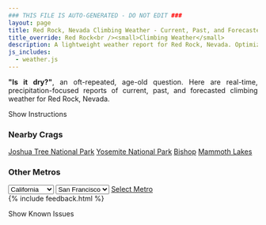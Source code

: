 ```yaml
---
### THIS FILE IS AUTO-GENERATED - DO NOT EDIT ###
layout: page
title: Red Rock, Nevada Climbing Weather - Current, Past, and Forecasted Report
title_override: Red Rock<br /><small>Climbing Weather</small>
description: A lightweight weather report for Red Rock, Nevada. Optimized for slow internet connections.
js_includes:
  - weather.js
---
```


<section class="measure center lh-copy f5-ns f6 ph2 mv4" style="text-align: justify;">
<strong>"Is it dry?"</strong>, an oft-repeated, age-old question. Here are real-time,
precipitation-focused reports of current, past, and forecasted climbing weather for Red Rock, Nevada.
</section>

<p id="settings-toggle" class="mw5 b center tc hover-light-red black-70 pointer">Show Instructions</p>
<section id="settings" class="overflow-hidden" style="display:none;">
    <div class="mv2 ph2 center">
        <div class="fn f6 tc pv2">
            <p class="measure lh-copy center"><strong>Show/hide hourly forecasts</strong> by clicking the desired day.</p>
            <hr class="mw5 p0 mv2 o-60 b0 bt b--light-red light-red bg-light-red">
            <p class="measure lh-copy center"><strong>Current and Past conditions</strong> are measured by the nearest weather station. <strong>Forecast conditions</strong> are calculated and polled separately.</p>
            <hr class="mw5 p0 mv2 o-60 b0 bt b--light-red light-red bg-light-red">
            <p class="measure lh-copy center"><strong>Having issues?</strong> Try <a id="clear-cache" class="no-underline relative fancy-link light-red hover-light-red" href="#">clearing the local cache</a>.</p>
            <hr class="mw5 p0 mv2 o-60 b0 bt b--light-red light-red bg-light-red">
            <p class="measure lh-copy center">Weather data sourced from <a class="no-underline fancy-link relative light-red" target="_blank" href="https://www.weather.gov/documentation/services-web-api">weather.gov</a>.</p>
        </div>
    </div>
</section>
<section id="weather" data-crag="red-rock-nevada" class="mv4-ns mv3 ph2 center"></section>
<section id="nearby" class="tc lh-copy">
  <h3>Nearby Crags</h3>
<a class="nowrap no-underline fancy-link relative light-red mh3" href="/crags/joshua-tree-national-park-california-weather.html">Joshua Tree National Park</a>
<a class="nowrap no-underline fancy-link relative light-red mh3" href="/crags/yosemite-national-park-california-weather.html">Yosemite National Park</a>
<a class="nowrap no-underline fancy-link relative light-red mh3" href="/crags/bishop-california-weather.html">Bishop</a>
<a class="nowrap no-underline fancy-link relative light-red mh3" href="/crags/mammoth-lakes-california-weather.html">Mammoth Lakes</a>
</section>
<section id="nearby" class="tc lh-copy">
  <h3>Other Metros</h3>
  <select class="ma1 bg-near-white pa2" id="stateSel">
    <option value="Texas">Texas</option>
    <option value="Washington">Washington</option>
    <option value="Colorado">Colorado</option>
    <option value="Tennessee">Tennessee</option>
    <option value="Utah">Utah</option>
    <option value="California" selected>California</option>
  </select>
  <select class="ma1 bg-near-white pa2" id="citySel">
    <option value="San Francisco" selected>San Francisco</option>
    <option value="Los Angeles">Los Angeles</option>
  </select>
  <a id="selectMetro" class="f6 link dim ph3 pv2 ma1 dib white bg-light-red" href="/crags/san-francisco-california-weather.html">Select Metro</a>
  <script>
    var states = [];
    states["Texas"] = "Austin"
    states["Washington"] = "Seattle"
    states["Colorado"] = "Denver"
    states["Tennessee"] = "Nashville"
    states["Utah"] = "Salt Lake City"
    states["California"] = "San Francisco|Los Angeles"
  </script>
</section>
{% include feedback.html %}
<p id="issues-toggle" class="mw5 b center tc hover-light-red black-70 pointer">Show Known Issues</p>
<section id="issues" class="overflow-hidden tc f6">
</section>

<script>
  var weekly_VEF_111_97 = {"updated":"2021-03-04T03:43:32+00:00","units":"us","forecastGenerator":"BaselineForecastGenerator","generatedAt":"2021-03-04T08:48:44+00:00","updateTime":"2021-03-04T03:43:32+00:00","validTimes":"2021-03-03T21:00:00+00:00/P8DT6H","elevation":{"value":1157.9352,"unitCode":"unit:m"},"periods":[{"number":1,"name":"Overnight","startTime":"2021-03-04T00:00:00-08:00","endTime":"2021-03-04T06:00:00-08:00","isDaytime":false,"temperature":36,"temperatureUnit":"F","temperatureTrend":"rising","windSpeed":"6 to 10 mph","windDirection":"W","icon":"https://api.weather.gov/icons/land/night/few?size=medium","shortForecast":"Mostly Clear","detailedForecast":"Mostly clear. Low around 36, with temperatures rising to around 39 overnight. West wind 6 to 10 mph."},{"number":2,"name":"Thursday","startTime":"2021-03-04T06:00:00-08:00","endTime":"2021-03-04T18:00:00-08:00","isDaytime":true,"temperature":63,"temperatureUnit":"F","temperatureTrend":"falling","windSpeed":"6 to 9 mph","windDirection":"SE","icon":"https://api.weather.gov/icons/land/day/few?size=medium","shortForecast":"Sunny","detailedForecast":"Sunny. High near 63, with temperatures falling to around 58 in the afternoon. Southeast wind 6 to 9 mph."},{"number":3,"name":"Thursday Night","startTime":"2021-03-04T18:00:00-08:00","endTime":"2021-03-05T06:00:00-08:00","isDaytime":false,"temperature":41,"temperatureUnit":"F","temperatureTrend":null,"windSpeed":"3 to 7 mph","windDirection":"WNW","icon":"https://api.weather.gov/icons/land/night/skc?size=medium","shortForecast":"Clear","detailedForecast":"Clear, with a low around 41. West northwest wind 3 to 7 mph."},{"number":4,"name":"Friday","startTime":"2021-03-05T06:00:00-08:00","endTime":"2021-03-05T18:00:00-08:00","isDaytime":true,"temperature":68,"temperatureUnit":"F","temperatureTrend":null,"windSpeed":"9 mph","windDirection":"ENE","icon":"https://api.weather.gov/icons/land/day/few?size=medium","shortForecast":"Sunny","detailedForecast":"Sunny, with a high near 68. East northeast wind around 9 mph."},{"number":5,"name":"Friday Night","startTime":"2021-03-05T18:00:00-08:00","endTime":"2021-03-06T06:00:00-08:00","isDaytime":false,"temperature":44,"temperatureUnit":"F","temperatureTrend":null,"windSpeed":"9 mph","windDirection":"S","icon":"https://api.weather.gov/icons/land/night/sct?size=medium","shortForecast":"Partly Cloudy","detailedForecast":"Partly cloudy, with a low around 44. South wind around 9 mph."},{"number":6,"name":"Saturday","startTime":"2021-03-06T06:00:00-08:00","endTime":"2021-03-06T18:00:00-08:00","isDaytime":true,"temperature":68,"temperatureUnit":"F","temperatureTrend":null,"windSpeed":"10 to 17 mph","windDirection":"SW","icon":"https://api.weather.gov/icons/land/day/few?size=medium","shortForecast":"Sunny","detailedForecast":"Sunny, with a high near 68."},{"number":7,"name":"Saturday Night","startTime":"2021-03-06T18:00:00-08:00","endTime":"2021-03-07T06:00:00-08:00","isDaytime":false,"temperature":42,"temperatureUnit":"F","temperatureTrend":null,"windSpeed":"7 to 13 mph","windDirection":"WSW","icon":"https://api.weather.gov/icons/land/night/skc?size=medium","shortForecast":"Clear","detailedForecast":"Clear, with a low around 42."},{"number":8,"name":"Sunday","startTime":"2021-03-07T06:00:00-08:00","endTime":"2021-03-07T18:00:00-08:00","isDaytime":true,"temperature":69,"temperatureUnit":"F","temperatureTrend":null,"windSpeed":"7 to 14 mph","windDirection":"S","icon":"https://api.weather.gov/icons/land/day/sct?size=medium","shortForecast":"Mostly Sunny","detailedForecast":"Mostly sunny, with a high near 69."},{"number":9,"name":"Sunday Night","startTime":"2021-03-07T18:00:00-08:00","endTime":"2021-03-08T06:00:00-08:00","isDaytime":false,"temperature":43,"temperatureUnit":"F","temperatureTrend":null,"windSpeed":"13 mph","windDirection":"SSW","icon":"https://api.weather.gov/icons/land/night/sct?size=medium","shortForecast":"Partly Cloudy","detailedForecast":"Partly cloudy, with a low around 43."},{"number":10,"name":"Monday","startTime":"2021-03-08T06:00:00-08:00","endTime":"2021-03-08T18:00:00-08:00","isDaytime":true,"temperature":63,"temperatureUnit":"F","temperatureTrend":null,"windSpeed":"13 to 21 mph","windDirection":"SW","icon":"https://api.weather.gov/icons/land/day/wind_few?size=medium","shortForecast":"Sunny","detailedForecast":"Sunny, with a high near 63."},{"number":11,"name":"Monday Night","startTime":"2021-03-08T18:00:00-08:00","endTime":"2021-03-09T06:00:00-08:00","isDaytime":false,"temperature":38,"temperatureUnit":"F","temperatureTrend":null,"windSpeed":"16 mph","windDirection":"SW","icon":"https://api.weather.gov/icons/land/night/few?size=medium","shortForecast":"Mostly Clear","detailedForecast":"Mostly clear, with a low around 38."},{"number":12,"name":"Tuesday","startTime":"2021-03-09T06:00:00-08:00","endTime":"2021-03-09T18:00:00-08:00","isDaytime":true,"temperature":57,"temperatureUnit":"F","temperatureTrend":null,"windSpeed":"15 to 21 mph","windDirection":"SW","icon":"https://api.weather.gov/icons/land/day/wind_sct?size=medium","shortForecast":"Mostly Sunny","detailedForecast":"Mostly sunny, with a high near 57."},{"number":13,"name":"Tuesday Night","startTime":"2021-03-09T18:00:00-08:00","endTime":"2021-03-10T06:00:00-08:00","isDaytime":false,"temperature":35,"temperatureUnit":"F","temperatureTrend":null,"windSpeed":"14 to 18 mph","windDirection":"WSW","icon":"https://api.weather.gov/icons/land/night/few?size=medium","shortForecast":"Mostly Clear","detailedForecast":"Mostly clear, with a low around 35."},{"number":14,"name":"Wednesday","startTime":"2021-03-10T06:00:00-08:00","endTime":"2021-03-10T18:00:00-08:00","isDaytime":true,"temperature":56,"temperatureUnit":"F","temperatureTrend":null,"windSpeed":"13 to 16 mph","windDirection":"SW","icon":"https://api.weather.gov/icons/land/day/sct?size=medium","shortForecast":"Mostly Sunny","detailedForecast":"Mostly sunny, with a high near 56."}]}
  var hourly_VEF_111_97 = {"@context":["https://geojson.org/geojson-ld/geojson-context.jsonld",{"@version":"1.1","wx":"https://api.weather.gov/ontology#","geo":"http://www.opengis.net/ont/geosparql#","unit":"http://codes.wmo.int/common/unit/","@vocab":"https://api.weather.gov/ontology#"}],"type":"Feature","geometry":{"type":"Polygon","coordinates":[[[-115.4470583,36.1448651],[-115.4428925,36.1227241],[-115.4154787,36.1260863],[-115.4196391,36.1482276],[-115.4470583,36.1448651]]]},"properties":{"updated":"2021-03-04T03:43:32+00:00","units":"us","forecastGenerator":"HourlyForecastGenerator","generatedAt":"2021-03-04T08:48:31+00:00","updateTime":"2021-03-04T03:43:32+00:00","validTimes":"2021-03-03T21:00:00+00:00/P8DT6H","elevation":{"value":1157.9352,"unitCode":"unit:m"},"periods":[{"number":1,"name":"","startTime":"2021-03-04T00:00:00-08:00","endTime":"2021-03-04T01:00:00-08:00","isDaytime":false,"temperature":41,"temperatureUnit":"F","temperatureTrend":null,"windSpeed":"10 mph","windDirection":"W","icon":"https://api.weather.gov/icons/land/night/sct?size=small","shortForecast":"Partly Cloudy","detailedForecast":""},{"number":2,"name":"","startTime":"2021-03-04T01:00:00-08:00","endTime":"2021-03-04T02:00:00-08:00","isDaytime":false,"temperature":40,"temperatureUnit":"F","temperatureTrend":null,"windSpeed":"8 mph","windDirection":"W","icon":"https://api.weather.gov/icons/land/night/few?size=small","shortForecast":"Mostly Clear","detailedForecast":""},{"number":3,"name":"","startTime":"2021-03-04T02:00:00-08:00","endTime":"2021-03-04T03:00:00-08:00","isDaytime":false,"temperature":39,"temperatureUnit":"F","temperatureTrend":null,"windSpeed":"7 mph","windDirection":"W","icon":"https://api.weather.gov/icons/land/night/few?size=small","shortForecast":"Mostly Clear","detailedForecast":""},{"number":4,"name":"","startTime":"2021-03-04T03:00:00-08:00","endTime":"2021-03-04T04:00:00-08:00","isDaytime":false,"temperature":36,"temperatureUnit":"F","temperatureTrend":null,"windSpeed":"6 mph","windDirection":"W","icon":"https://api.weather.gov/icons/land/night/few?size=small","shortForecast":"Mostly Clear","detailedForecast":""},{"number":5,"name":"","startTime":"2021-03-04T04:00:00-08:00","endTime":"2021-03-04T05:00:00-08:00","isDaytime":false,"temperature":36,"temperatureUnit":"F","temperatureTrend":null,"windSpeed":"6 mph","windDirection":"WSW","icon":"https://api.weather.gov/icons/land/night/skc?size=small","shortForecast":"Clear","detailedForecast":""},{"number":6,"name":"","startTime":"2021-03-04T05:00:00-08:00","endTime":"2021-03-04T06:00:00-08:00","isDaytime":false,"temperature":39,"temperatureUnit":"F","temperatureTrend":null,"windSpeed":"9 mph","windDirection":"W","icon":"https://api.weather.gov/icons/land/night/few?size=small","shortForecast":"Mostly Clear","detailedForecast":""},{"number":7,"name":"","startTime":"2021-03-04T06:00:00-08:00","endTime":"2021-03-04T07:00:00-08:00","isDaytime":true,"temperature":39,"temperatureUnit":"F","temperatureTrend":null,"windSpeed":"8 mph","windDirection":"WNW","icon":"https://api.weather.gov/icons/land/day/few?size=small","shortForecast":"Sunny","detailedForecast":""},{"number":8,"name":"","startTime":"2021-03-04T07:00:00-08:00","endTime":"2021-03-04T08:00:00-08:00","isDaytime":true,"temperature":40,"temperatureUnit":"F","temperatureTrend":null,"windSpeed":"7 mph","windDirection":"W","icon":"https://api.weather.gov/icons/land/day/few?size=small","shortForecast":"Sunny","detailedForecast":""},{"number":9,"name":"","startTime":"2021-03-04T08:00:00-08:00","endTime":"2021-03-04T09:00:00-08:00","isDaytime":true,"temperature":48,"temperatureUnit":"F","temperatureTrend":null,"windSpeed":"6 mph","windDirection":"ESE","icon":"https://api.weather.gov/icons/land/day/skc?size=small","shortForecast":"Sunny","detailedForecast":""},{"number":10,"name":"","startTime":"2021-03-04T09:00:00-08:00","endTime":"2021-03-04T10:00:00-08:00","isDaytime":true,"temperature":53,"temperatureUnit":"F","temperatureTrend":null,"windSpeed":"6 mph","windDirection":"ESE","icon":"https://api.weather.gov/icons/land/day/skc?size=small","shortForecast":"Sunny","detailedForecast":""},{"number":11,"name":"","startTime":"2021-03-04T10:00:00-08:00","endTime":"2021-03-04T11:00:00-08:00","isDaytime":true,"temperature":55,"temperatureUnit":"F","temperatureTrend":null,"windSpeed":"7 mph","windDirection":"ESE","icon":"https://api.weather.gov/icons/land/day/few?size=small","shortForecast":"Sunny","detailedForecast":""},{"number":12,"name":"","startTime":"2021-03-04T11:00:00-08:00","endTime":"2021-03-04T12:00:00-08:00","isDaytime":true,"temperature":57,"temperatureUnit":"F","temperatureTrend":null,"windSpeed":"7 mph","windDirection":"ESE","icon":"https://api.weather.gov/icons/land/day/skc?size=small","shortForecast":"Sunny","detailedForecast":""},{"number":13,"name":"","startTime":"2021-03-04T12:00:00-08:00","endTime":"2021-03-04T13:00:00-08:00","isDaytime":true,"temperature":59,"temperatureUnit":"F","temperatureTrend":null,"windSpeed":"7 mph","windDirection":"ESE","icon":"https://api.weather.gov/icons/land/day/few?size=small","shortForecast":"Sunny","detailedForecast":""},{"number":14,"name":"","startTime":"2021-03-04T13:00:00-08:00","endTime":"2021-03-04T14:00:00-08:00","isDaytime":true,"temperature":61,"temperatureUnit":"F","temperatureTrend":null,"windSpeed":"8 mph","windDirection":"ESE","icon":"https://api.weather.gov/icons/land/day/few?size=small","shortForecast":"Sunny","detailedForecast":""},{"number":15,"name":"","startTime":"2021-03-04T14:00:00-08:00","endTime":"2021-03-04T15:00:00-08:00","isDaytime":true,"temperature":62,"temperatureUnit":"F","temperatureTrend":null,"windSpeed":"8 mph","windDirection":"SE","icon":"https://api.weather.gov/icons/land/day/few?size=small","shortForecast":"Sunny","detailedForecast":""},{"number":16,"name":"","startTime":"2021-03-04T15:00:00-08:00","endTime":"2021-03-04T16:00:00-08:00","isDaytime":true,"temperature":62,"temperatureUnit":"F","temperatureTrend":null,"windSpeed":"9 mph","windDirection":"SE","icon":"https://api.weather.gov/icons/land/day/few?size=small","shortForecast":"Sunny","detailedForecast":""},{"number":17,"name":"","startTime":"2021-03-04T16:00:00-08:00","endTime":"2021-03-04T17:00:00-08:00","isDaytime":true,"temperature":62,"temperatureUnit":"F","temperatureTrend":null,"windSpeed":"8 mph","windDirection":"SE","icon":"https://api.weather.gov/icons/land/day/few?size=small","shortForecast":"Sunny","detailedForecast":""},{"number":18,"name":"","startTime":"2021-03-04T17:00:00-08:00","endTime":"2021-03-04T18:00:00-08:00","isDaytime":true,"temperature":58,"temperatureUnit":"F","temperatureTrend":null,"windSpeed":"7 mph","windDirection":"ESE","icon":"https://api.weather.gov/icons/land/day/few?size=small","shortForecast":"Sunny","detailedForecast":""},{"number":19,"name":"","startTime":"2021-03-04T18:00:00-08:00","endTime":"2021-03-04T19:00:00-08:00","isDaytime":false,"temperature":53,"temperatureUnit":"F","temperatureTrend":null,"windSpeed":"3 mph","windDirection":"SSE","icon":"https://api.weather.gov/icons/land/night/few?size=small","shortForecast":"Mostly Clear","detailedForecast":""},{"number":20,"name":"","startTime":"2021-03-04T19:00:00-08:00","endTime":"2021-03-04T20:00:00-08:00","isDaytime":false,"temperature":50,"temperatureUnit":"F","temperatureTrend":null,"windSpeed":"6 mph","windDirection":"W","icon":"https://api.weather.gov/icons/land/night/few?size=small","shortForecast":"Mostly Clear","detailedForecast":""},{"number":21,"name":"","startTime":"2021-03-04T20:00:00-08:00","endTime":"2021-03-04T21:00:00-08:00","isDaytime":false,"temperature":48,"temperatureUnit":"F","temperatureTrend":null,"windSpeed":"7 mph","windDirection":"W","icon":"https://api.weather.gov/icons/land/night/skc?size=small","shortForecast":"Clear","detailedForecast":""},{"number":22,"name":"","startTime":"2021-03-04T21:00:00-08:00","endTime":"2021-03-04T22:00:00-08:00","isDaytime":false,"temperature":47,"temperatureUnit":"F","temperatureTrend":null,"windSpeed":"7 mph","windDirection":"WNW","icon":"https://api.weather.gov/icons/land/night/skc?size=small","shortForecast":"Clear","detailedForecast":""},{"number":23,"name":"","startTime":"2021-03-04T22:00:00-08:00","endTime":"2021-03-04T23:00:00-08:00","isDaytime":false,"temperature":47,"temperatureUnit":"F","temperatureTrend":null,"windSpeed":"7 mph","windDirection":"WNW","icon":"https://api.weather.gov/icons/land/night/skc?size=small","shortForecast":"Clear","detailedForecast":""},{"number":24,"name":"","startTime":"2021-03-04T23:00:00-08:00","endTime":"2021-03-05T00:00:00-08:00","isDaytime":false,"temperature":46,"temperatureUnit":"F","temperatureTrend":null,"windSpeed":"6 mph","windDirection":"NW","icon":"https://api.weather.gov/icons/land/night/skc?size=small","shortForecast":"Clear","detailedForecast":""},{"number":25,"name":"","startTime":"2021-03-05T00:00:00-08:00","endTime":"2021-03-05T01:00:00-08:00","isDaytime":false,"temperature":46,"temperatureUnit":"F","temperatureTrend":null,"windSpeed":"6 mph","windDirection":"NW","icon":"https://api.weather.gov/icons/land/night/skc?size=small","shortForecast":"Clear","detailedForecast":""},{"number":26,"name":"","startTime":"2021-03-05T01:00:00-08:00","endTime":"2021-03-05T02:00:00-08:00","isDaytime":false,"temperature":45,"temperatureUnit":"F","temperatureTrend":null,"windSpeed":"5 mph","windDirection":"NW","icon":"https://api.weather.gov/icons/land/night/skc?size=small","shortForecast":"Clear","detailedForecast":""},{"number":27,"name":"","startTime":"2021-03-05T02:00:00-08:00","endTime":"2021-03-05T03:00:00-08:00","isDaytime":false,"temperature":44,"temperatureUnit":"F","temperatureTrend":null,"windSpeed":"6 mph","windDirection":"NW","icon":"https://api.weather.gov/icons/land/night/skc?size=small","shortForecast":"Clear","detailedForecast":""},{"number":28,"name":"","startTime":"2021-03-05T03:00:00-08:00","endTime":"2021-03-05T04:00:00-08:00","isDaytime":false,"temperature":43,"temperatureUnit":"F","temperatureTrend":null,"windSpeed":"6 mph","windDirection":"NNW","icon":"https://api.weather.gov/icons/land/night/skc?size=small","shortForecast":"Clear","detailedForecast":""},{"number":29,"name":"","startTime":"2021-03-05T04:00:00-08:00","endTime":"2021-03-05T05:00:00-08:00","isDaytime":false,"temperature":42,"temperatureUnit":"F","temperatureTrend":null,"windSpeed":"7 mph","windDirection":"NNW","icon":"https://api.weather.gov/icons/land/night/skc?size=small","shortForecast":"Clear","detailedForecast":""},{"number":30,"name":"","startTime":"2021-03-05T05:00:00-08:00","endTime":"2021-03-05T06:00:00-08:00","isDaytime":false,"temperature":41,"temperatureUnit":"F","temperatureTrend":null,"windSpeed":"7 mph","windDirection":"NNW","icon":"https://api.weather.gov/icons/land/night/few?size=small","shortForecast":"Mostly Clear","detailedForecast":""},{"number":31,"name":"","startTime":"2021-03-05T06:00:00-08:00","endTime":"2021-03-05T07:00:00-08:00","isDaytime":true,"temperature":42,"temperatureUnit":"F","temperatureTrend":null,"windSpeed":"7 mph","windDirection":"N","icon":"https://api.weather.gov/icons/land/day/few?size=small","shortForecast":"Sunny","detailedForecast":""},{"number":32,"name":"","startTime":"2021-03-05T07:00:00-08:00","endTime":"2021-03-05T08:00:00-08:00","isDaytime":true,"temperature":44,"temperatureUnit":"F","temperatureTrend":null,"windSpeed":"7 mph","windDirection":"N","icon":"https://api.weather.gov/icons/land/day/few?size=small","shortForecast":"Sunny","detailedForecast":""},{"number":33,"name":"","startTime":"2021-03-05T08:00:00-08:00","endTime":"2021-03-05T09:00:00-08:00","isDaytime":true,"temperature":49,"temperatureUnit":"F","temperatureTrend":null,"windSpeed":"7 mph","windDirection":"NNE","icon":"https://api.weather.gov/icons/land/day/few?size=small","shortForecast":"Sunny","detailedForecast":""},{"number":34,"name":"","startTime":"2021-03-05T09:00:00-08:00","endTime":"2021-03-05T10:00:00-08:00","isDaytime":true,"temperature":55,"temperatureUnit":"F","temperatureTrend":null,"windSpeed":"7 mph","windDirection":"ENE","icon":"https://api.weather.gov/icons/land/day/few?size=small","shortForecast":"Sunny","detailedForecast":""},{"number":35,"name":"","startTime":"2021-03-05T10:00:00-08:00","endTime":"2021-03-05T11:00:00-08:00","isDaytime":true,"temperature":61,"temperatureUnit":"F","temperatureTrend":null,"windSpeed":"9 mph","windDirection":"E","icon":"https://api.weather.gov/icons/land/day/skc?size=small","shortForecast":"Sunny","detailedForecast":""},{"number":36,"name":"","startTime":"2021-03-05T11:00:00-08:00","endTime":"2021-03-05T12:00:00-08:00","isDaytime":true,"temperature":64,"temperatureUnit":"F","temperatureTrend":null,"windSpeed":"9 mph","windDirection":"E","icon":"https://api.weather.gov/icons/land/day/few?size=small","shortForecast":"Sunny","detailedForecast":""},{"number":37,"name":"","startTime":"2021-03-05T12:00:00-08:00","endTime":"2021-03-05T13:00:00-08:00","isDaytime":true,"temperature":65,"temperatureUnit":"F","temperatureTrend":null,"windSpeed":"9 mph","windDirection":"E","icon":"https://api.weather.gov/icons/land/day/few?size=small","shortForecast":"Sunny","detailedForecast":""},{"number":38,"name":"","startTime":"2021-03-05T13:00:00-08:00","endTime":"2021-03-05T14:00:00-08:00","isDaytime":true,"temperature":66,"temperatureUnit":"F","temperatureTrend":null,"windSpeed":"9 mph","windDirection":"E","icon":"https://api.weather.gov/icons/land/day/few?size=small","shortForecast":"Sunny","detailedForecast":""},{"number":39,"name":"","startTime":"2021-03-05T14:00:00-08:00","endTime":"2021-03-05T15:00:00-08:00","isDaytime":true,"temperature":67,"temperatureUnit":"F","temperatureTrend":null,"windSpeed":"9 mph","windDirection":"ESE","icon":"https://api.weather.gov/icons/land/day/few?size=small","shortForecast":"Sunny","detailedForecast":""},{"number":40,"name":"","startTime":"2021-03-05T15:00:00-08:00","endTime":"2021-03-05T16:00:00-08:00","isDaytime":true,"temperature":67,"temperatureUnit":"F","temperatureTrend":null,"windSpeed":"9 mph","windDirection":"ESE","icon":"https://api.weather.gov/icons/land/day/few?size=small","shortForecast":"Sunny","detailedForecast":""},{"number":41,"name":"","startTime":"2021-03-05T16:00:00-08:00","endTime":"2021-03-05T17:00:00-08:00","isDaytime":true,"temperature":66,"temperatureUnit":"F","temperatureTrend":null,"windSpeed":"9 mph","windDirection":"ESE","icon":"https://api.weather.gov/icons/land/day/few?size=small","shortForecast":"Sunny","detailedForecast":""},{"number":42,"name":"","startTime":"2021-03-05T17:00:00-08:00","endTime":"2021-03-05T18:00:00-08:00","isDaytime":true,"temperature":63,"temperatureUnit":"F","temperatureTrend":null,"windSpeed":"8 mph","windDirection":"SE","icon":"https://api.weather.gov/icons/land/day/sct?size=small","shortForecast":"Mostly Sunny","detailedForecast":""},{"number":43,"name":"","startTime":"2021-03-05T18:00:00-08:00","endTime":"2021-03-05T19:00:00-08:00","isDaytime":false,"temperature":59,"temperatureUnit":"F","temperatureTrend":null,"windSpeed":"7 mph","windDirection":"SSE","icon":"https://api.weather.gov/icons/land/night/sct?size=small","shortForecast":"Partly Cloudy","detailedForecast":""},{"number":44,"name":"","startTime":"2021-03-05T19:00:00-08:00","endTime":"2021-03-05T20:00:00-08:00","isDaytime":false,"temperature":55,"temperatureUnit":"F","temperatureTrend":null,"windSpeed":"7 mph","windDirection":"S","icon":"https://api.weather.gov/icons/land/night/sct?size=small","shortForecast":"Partly Cloudy","detailedForecast":""},{"number":45,"name":"","startTime":"2021-03-05T20:00:00-08:00","endTime":"2021-03-05T21:00:00-08:00","isDaytime":false,"temperature":53,"temperatureUnit":"F","temperatureTrend":null,"windSpeed":"7 mph","windDirection":"S","icon":"https://api.weather.gov/icons/land/night/sct?size=small","shortForecast":"Partly Cloudy","detailedForecast":""},{"number":46,"name":"","startTime":"2021-03-05T21:00:00-08:00","endTime":"2021-03-05T22:00:00-08:00","isDaytime":false,"temperature":53,"temperatureUnit":"F","temperatureTrend":null,"windSpeed":"7 mph","windDirection":"SSW","icon":"https://api.weather.gov/icons/land/night/sct?size=small","shortForecast":"Partly Cloudy","detailedForecast":""},{"number":47,"name":"","startTime":"2021-03-05T22:00:00-08:00","endTime":"2021-03-05T23:00:00-08:00","isDaytime":false,"temperature":52,"temperatureUnit":"F","temperatureTrend":null,"windSpeed":"7 mph","windDirection":"SSW","icon":"https://api.weather.gov/icons/land/night/bkn?size=small","shortForecast":"Mostly Cloudy","detailedForecast":""},{"number":48,"name":"","startTime":"2021-03-05T23:00:00-08:00","endTime":"2021-03-06T00:00:00-08:00","isDaytime":false,"temperature":51,"temperatureUnit":"F","temperatureTrend":null,"windSpeed":"7 mph","windDirection":"SSW","icon":"https://api.weather.gov/icons/land/night/sct?size=small","shortForecast":"Partly Cloudy","detailedForecast":""},{"number":49,"name":"","startTime":"2021-03-06T00:00:00-08:00","endTime":"2021-03-06T01:00:00-08:00","isDaytime":false,"temperature":50,"temperatureUnit":"F","temperatureTrend":null,"windSpeed":"7 mph","windDirection":"SSW","icon":"https://api.weather.gov/icons/land/night/sct?size=small","shortForecast":"Partly Cloudy","detailedForecast":""},{"number":50,"name":"","startTime":"2021-03-06T01:00:00-08:00","endTime":"2021-03-06T02:00:00-08:00","isDaytime":false,"temperature":49,"temperatureUnit":"F","temperatureTrend":null,"windSpeed":"8 mph","windDirection":"SSW","icon":"https://api.weather.gov/icons/land/night/sct?size=small","shortForecast":"Partly Cloudy","detailedForecast":""},{"number":51,"name":"","startTime":"2021-03-06T02:00:00-08:00","endTime":"2021-03-06T03:00:00-08:00","isDaytime":false,"temperature":48,"temperatureUnit":"F","temperatureTrend":null,"windSpeed":"8 mph","windDirection":"SSW","icon":"https://api.weather.gov/icons/land/night/sct?size=small","shortForecast":"Partly Cloudy","detailedForecast":""},{"number":52,"name":"","startTime":"2021-03-06T03:00:00-08:00","endTime":"2021-03-06T04:00:00-08:00","isDaytime":false,"temperature":48,"temperatureUnit":"F","temperatureTrend":null,"windSpeed":"8 mph","windDirection":"SSW","icon":"https://api.weather.gov/icons/land/night/few?size=small","shortForecast":"Mostly Clear","detailedForecast":""},{"number":53,"name":"","startTime":"2021-03-06T04:00:00-08:00","endTime":"2021-03-06T05:00:00-08:00","isDaytime":false,"temperature":48,"temperatureUnit":"F","temperatureTrend":null,"windSpeed":"9 mph","windDirection":"SSW","icon":"https://api.weather.gov/icons/land/night/few?size=small","shortForecast":"Mostly Clear","detailedForecast":""},{"number":54,"name":"","startTime":"2021-03-06T05:00:00-08:00","endTime":"2021-03-06T06:00:00-08:00","isDaytime":false,"temperature":47,"temperatureUnit":"F","temperatureTrend":null,"windSpeed":"9 mph","windDirection":"SSW","icon":"https://api.weather.gov/icons/land/night/few?size=small","shortForecast":"Mostly Clear","detailedForecast":""},{"number":55,"name":"","startTime":"2021-03-06T06:00:00-08:00","endTime":"2021-03-06T07:00:00-08:00","isDaytime":true,"temperature":47,"temperatureUnit":"F","temperatureTrend":null,"windSpeed":"10 mph","windDirection":"SSW","icon":"https://api.weather.gov/icons/land/day/few?size=small","shortForecast":"Sunny","detailedForecast":""},{"number":56,"name":"","startTime":"2021-03-06T07:00:00-08:00","endTime":"2021-03-06T08:00:00-08:00","isDaytime":true,"temperature":48,"temperatureUnit":"F","temperatureTrend":null,"windSpeed":"12 mph","windDirection":"SSW","icon":"https://api.weather.gov/icons/land/day/few?size=small","shortForecast":"Sunny","detailedForecast":""},{"number":57,"name":"","startTime":"2021-03-06T08:00:00-08:00","endTime":"2021-03-06T09:00:00-08:00","isDaytime":true,"temperature":52,"temperatureUnit":"F","temperatureTrend":null,"windSpeed":"13 mph","windDirection":"SSW","icon":"https://api.weather.gov/icons/land/day/few?size=small","shortForecast":"Sunny","detailedForecast":""},{"number":58,"name":"","startTime":"2021-03-06T09:00:00-08:00","endTime":"2021-03-06T10:00:00-08:00","isDaytime":true,"temperature":58,"temperatureUnit":"F","temperatureTrend":null,"windSpeed":"15 mph","windDirection":"SSW","icon":"https://api.weather.gov/icons/land/day/few?size=small","shortForecast":"Sunny","detailedForecast":""},{"number":59,"name":"","startTime":"2021-03-06T10:00:00-08:00","endTime":"2021-03-06T11:00:00-08:00","isDaytime":true,"temperature":63,"temperatureUnit":"F","temperatureTrend":null,"windSpeed":"16 mph","windDirection":"SSW","icon":"https://api.weather.gov/icons/land/day/skc?size=small","shortForecast":"Sunny","detailedForecast":""},{"number":60,"name":"","startTime":"2021-03-06T11:00:00-08:00","endTime":"2021-03-06T12:00:00-08:00","isDaytime":true,"temperature":65,"temperatureUnit":"F","temperatureTrend":null,"windSpeed":"17 mph","windDirection":"SSW","icon":"https://api.weather.gov/icons/land/day/skc?size=small","shortForecast":"Sunny","detailedForecast":""},{"number":61,"name":"","startTime":"2021-03-06T12:00:00-08:00","endTime":"2021-03-06T13:00:00-08:00","isDaytime":true,"temperature":67,"temperatureUnit":"F","temperatureTrend":null,"windSpeed":"17 mph","windDirection":"SW","icon":"https://api.weather.gov/icons/land/day/skc?size=small","shortForecast":"Sunny","detailedForecast":""},{"number":62,"name":"","startTime":"2021-03-06T13:00:00-08:00","endTime":"2021-03-06T14:00:00-08:00","isDaytime":true,"temperature":67,"temperatureUnit":"F","temperatureTrend":null,"windSpeed":"17 mph","windDirection":"SW","icon":"https://api.weather.gov/icons/land/day/skc?size=small","shortForecast":"Sunny","detailedForecast":""},{"number":63,"name":"","startTime":"2021-03-06T14:00:00-08:00","endTime":"2021-03-06T15:00:00-08:00","isDaytime":true,"temperature":68,"temperatureUnit":"F","temperatureTrend":null,"windSpeed":"17 mph","windDirection":"SW","icon":"https://api.weather.gov/icons/land/day/skc?size=small","shortForecast":"Sunny","detailedForecast":""},{"number":64,"name":"","startTime":"2021-03-06T15:00:00-08:00","endTime":"2021-03-06T16:00:00-08:00","isDaytime":true,"temperature":67,"temperatureUnit":"F","temperatureTrend":null,"windSpeed":"17 mph","windDirection":"SW","icon":"https://api.weather.gov/icons/land/day/few?size=small","shortForecast":"Sunny","detailedForecast":""},{"number":65,"name":"","startTime":"2021-03-06T16:00:00-08:00","endTime":"2021-03-06T17:00:00-08:00","isDaytime":true,"temperature":66,"temperatureUnit":"F","temperatureTrend":null,"windSpeed":"16 mph","windDirection":"SW","icon":"https://api.weather.gov/icons/land/day/few?size=small","shortForecast":"Sunny","detailedForecast":""},{"number":66,"name":"","startTime":"2021-03-06T17:00:00-08:00","endTime":"2021-03-06T18:00:00-08:00","isDaytime":true,"temperature":62,"temperatureUnit":"F","temperatureTrend":null,"windSpeed":"15 mph","windDirection":"WSW","icon":"https://api.weather.gov/icons/land/day/skc?size=small","shortForecast":"Sunny","detailedForecast":""},{"number":67,"name":"","startTime":"2021-03-06T18:00:00-08:00","endTime":"2021-03-06T19:00:00-08:00","isDaytime":false,"temperature":58,"temperatureUnit":"F","temperatureTrend":null,"windSpeed":"13 mph","windDirection":"WSW","icon":"https://api.weather.gov/icons/land/night/skc?size=small","shortForecast":"Clear","detailedForecast":""},{"number":68,"name":"","startTime":"2021-03-06T19:00:00-08:00","endTime":"2021-03-06T20:00:00-08:00","isDaytime":false,"temperature":54,"temperatureUnit":"F","temperatureTrend":null,"windSpeed":"12 mph","windDirection":"WSW","icon":"https://api.weather.gov/icons/land/night/skc?size=small","shortForecast":"Clear","detailedForecast":""},{"number":69,"name":"","startTime":"2021-03-06T20:00:00-08:00","endTime":"2021-03-06T21:00:00-08:00","isDaytime":false,"temperature":52,"temperatureUnit":"F","temperatureTrend":null,"windSpeed":"10 mph","windDirection":"WSW","icon":"https://api.weather.gov/icons/land/night/skc?size=small","shortForecast":"Clear","detailedForecast":""},{"number":70,"name":"","startTime":"2021-03-06T21:00:00-08:00","endTime":"2021-03-06T22:00:00-08:00","isDaytime":false,"temperature":51,"temperatureUnit":"F","temperatureTrend":null,"windSpeed":"9 mph","windDirection":"WSW","icon":"https://api.weather.gov/icons/land/night/skc?size=small","shortForecast":"Clear","detailedForecast":""},{"number":71,"name":"","startTime":"2021-03-06T22:00:00-08:00","endTime":"2021-03-06T23:00:00-08:00","isDaytime":false,"temperature":50,"temperatureUnit":"F","temperatureTrend":null,"windSpeed":"9 mph","windDirection":"WSW","icon":"https://api.weather.gov/icons/land/night/skc?size=small","shortForecast":"Clear","detailedForecast":""},{"number":72,"name":"","startTime":"2021-03-06T23:00:00-08:00","endTime":"2021-03-07T00:00:00-08:00","isDaytime":false,"temperature":49,"temperatureUnit":"F","temperatureTrend":null,"windSpeed":"9 mph","windDirection":"WSW","icon":"https://api.weather.gov/icons/land/night/skc?size=small","shortForecast":"Clear","detailedForecast":""},{"number":73,"name":"","startTime":"2021-03-07T00:00:00-08:00","endTime":"2021-03-07T01:00:00-08:00","isDaytime":false,"temperature":49,"temperatureUnit":"F","temperatureTrend":null,"windSpeed":"9 mph","windDirection":"W","icon":"https://api.weather.gov/icons/land/night/skc?size=small","shortForecast":"Clear","detailedForecast":""},{"number":74,"name":"","startTime":"2021-03-07T01:00:00-08:00","endTime":"2021-03-07T02:00:00-08:00","isDaytime":false,"temperature":48,"temperatureUnit":"F","temperatureTrend":null,"windSpeed":"9 mph","windDirection":"W","icon":"https://api.weather.gov/icons/land/night/skc?size=small","shortForecast":"Clear","detailedForecast":""},{"number":75,"name":"","startTime":"2021-03-07T02:00:00-08:00","endTime":"2021-03-07T03:00:00-08:00","isDaytime":false,"temperature":47,"temperatureUnit":"F","temperatureTrend":null,"windSpeed":"9 mph","windDirection":"W","icon":"https://api.weather.gov/icons/land/night/skc?size=small","shortForecast":"Clear","detailedForecast":""},{"number":76,"name":"","startTime":"2021-03-07T03:00:00-08:00","endTime":"2021-03-07T04:00:00-08:00","isDaytime":false,"temperature":46,"temperatureUnit":"F","temperatureTrend":null,"windSpeed":"9 mph","windDirection":"W","icon":"https://api.weather.gov/icons/land/night/skc?size=small","shortForecast":"Clear","detailedForecast":""},{"number":77,"name":"","startTime":"2021-03-07T04:00:00-08:00","endTime":"2021-03-07T05:00:00-08:00","isDaytime":false,"temperature":45,"temperatureUnit":"F","temperatureTrend":null,"windSpeed":"9 mph","windDirection":"W","icon":"https://api.weather.gov/icons/land/night/skc?size=small","shortForecast":"Clear","detailedForecast":""},{"number":78,"name":"","startTime":"2021-03-07T05:00:00-08:00","endTime":"2021-03-07T06:00:00-08:00","isDaytime":false,"temperature":44,"temperatureUnit":"F","temperatureTrend":null,"windSpeed":"7 mph","windDirection":"WSW","icon":"https://api.weather.gov/icons/land/night/few?size=small","shortForecast":"Mostly Clear","detailedForecast":""},{"number":79,"name":"","startTime":"2021-03-07T06:00:00-08:00","endTime":"2021-03-07T07:00:00-08:00","isDaytime":true,"temperature":44,"temperatureUnit":"F","temperatureTrend":null,"windSpeed":"7 mph","windDirection":"SSW","icon":"https://api.weather.gov/icons/land/day/few?size=small","shortForecast":"Sunny","detailedForecast":""},{"number":80,"name":"","startTime":"2021-03-07T07:00:00-08:00","endTime":"2021-03-07T08:00:00-08:00","isDaytime":true,"temperature":46,"temperatureUnit":"F","temperatureTrend":null,"windSpeed":"8 mph","windDirection":"S","icon":"https://api.weather.gov/icons/land/day/sct?size=small","shortForecast":"Mostly Sunny","detailedForecast":""},{"number":81,"name":"","startTime":"2021-03-07T08:00:00-08:00","endTime":"2021-03-07T09:00:00-08:00","isDaytime":true,"temperature":51,"temperatureUnit":"F","temperatureTrend":null,"windSpeed":"8 mph","windDirection":"S","icon":"https://api.weather.gov/icons/land/day/sct?size=small","shortForecast":"Mostly Sunny","detailedForecast":""},{"number":82,"name":"","startTime":"2021-03-07T09:00:00-08:00","endTime":"2021-03-07T10:00:00-08:00","isDaytime":true,"temperature":57,"temperatureUnit":"F","temperatureTrend":null,"windSpeed":"9 mph","windDirection":"SSE","icon":"https://api.weather.gov/icons/land/day/sct?size=small","shortForecast":"Mostly Sunny","detailedForecast":""},{"number":83,"name":"","startTime":"2021-03-07T10:00:00-08:00","endTime":"2021-03-07T11:00:00-08:00","isDaytime":true,"temperature":62,"temperatureUnit":"F","temperatureTrend":null,"windSpeed":"10 mph","windDirection":"SE","icon":"https://api.weather.gov/icons/land/day/sct?size=small","shortForecast":"Mostly Sunny","detailedForecast":""},{"number":84,"name":"","startTime":"2021-03-07T11:00:00-08:00","endTime":"2021-03-07T12:00:00-08:00","isDaytime":true,"temperature":65,"temperatureUnit":"F","temperatureTrend":null,"windSpeed":"10 mph","windDirection":"SSE","icon":"https://api.weather.gov/icons/land/day/sct?size=small","shortForecast":"Mostly Sunny","detailedForecast":""},{"number":85,"name":"","startTime":"2021-03-07T12:00:00-08:00","endTime":"2021-03-07T13:00:00-08:00","isDaytime":true,"temperature":66,"temperatureUnit":"F","temperatureTrend":null,"windSpeed":"12 mph","windDirection":"SSE","icon":"https://api.weather.gov/icons/land/day/few?size=small","shortForecast":"Sunny","detailedForecast":""},{"number":86,"name":"","startTime":"2021-03-07T13:00:00-08:00","endTime":"2021-03-07T14:00:00-08:00","isDaytime":true,"temperature":67,"temperatureUnit":"F","temperatureTrend":null,"windSpeed":"13 mph","windDirection":"S","icon":"https://api.weather.gov/icons/land/day/few?size=small","shortForecast":"Sunny","detailedForecast":""},{"number":87,"name":"","startTime":"2021-03-07T14:00:00-08:00","endTime":"2021-03-07T15:00:00-08:00","isDaytime":true,"temperature":68,"temperatureUnit":"F","temperatureTrend":null,"windSpeed":"14 mph","windDirection":"S","icon":"https://api.weather.gov/icons/land/day/sct?size=small","shortForecast":"Mostly Sunny","detailedForecast":""},{"number":88,"name":"","startTime":"2021-03-07T15:00:00-08:00","endTime":"2021-03-07T16:00:00-08:00","isDaytime":true,"temperature":68,"temperatureUnit":"F","temperatureTrend":null,"windSpeed":"14 mph","windDirection":"S","icon":"https://api.weather.gov/icons/land/day/sct?size=small","shortForecast":"Mostly Sunny","detailedForecast":""},{"number":89,"name":"","startTime":"2021-03-07T16:00:00-08:00","endTime":"2021-03-07T17:00:00-08:00","isDaytime":true,"temperature":67,"temperatureUnit":"F","temperatureTrend":null,"windSpeed":"14 mph","windDirection":"S","icon":"https://api.weather.gov/icons/land/day/sct?size=small","shortForecast":"Mostly Sunny","detailedForecast":""},{"number":90,"name":"","startTime":"2021-03-07T17:00:00-08:00","endTime":"2021-03-07T18:00:00-08:00","isDaytime":true,"temperature":64,"temperatureUnit":"F","temperatureTrend":null,"windSpeed":"13 mph","windDirection":"SSW","icon":"https://api.weather.gov/icons/land/day/sct?size=small","shortForecast":"Mostly Sunny","detailedForecast":""},{"number":91,"name":"","startTime":"2021-03-07T18:00:00-08:00","endTime":"2021-03-07T19:00:00-08:00","isDaytime":false,"temperature":60,"temperatureUnit":"F","temperatureTrend":null,"windSpeed":"13 mph","windDirection":"SSW","icon":"https://api.weather.gov/icons/land/night/sct?size=small","shortForecast":"Partly Cloudy","detailedForecast":""},{"number":92,"name":"","startTime":"2021-03-07T19:00:00-08:00","endTime":"2021-03-07T20:00:00-08:00","isDaytime":false,"temperature":56,"temperatureUnit":"F","temperatureTrend":null,"windSpeed":"13 mph","windDirection":"SSW","icon":"https://api.weather.gov/icons/land/night/sct?size=small","shortForecast":"Partly Cloudy","detailedForecast":""},{"number":93,"name":"","startTime":"2021-03-07T20:00:00-08:00","endTime":"2021-03-07T21:00:00-08:00","isDaytime":false,"temperature":54,"temperatureUnit":"F","temperatureTrend":null,"windSpeed":"12 mph","windDirection":"SSW","icon":"https://api.weather.gov/icons/land/night/sct?size=small","shortForecast":"Partly Cloudy","detailedForecast":""},{"number":94,"name":"","startTime":"2021-03-07T21:00:00-08:00","endTime":"2021-03-07T22:00:00-08:00","isDaytime":false,"temperature":54,"temperatureUnit":"F","temperatureTrend":null,"windSpeed":"12 mph","windDirection":"SW","icon":"https://api.weather.gov/icons/land/night/sct?size=small","shortForecast":"Partly Cloudy","detailedForecast":""},{"number":95,"name":"","startTime":"2021-03-07T22:00:00-08:00","endTime":"2021-03-07T23:00:00-08:00","isDaytime":false,"temperature":53,"temperatureUnit":"F","temperatureTrend":null,"windSpeed":"12 mph","windDirection":"SW","icon":"https://api.weather.gov/icons/land/night/sct?size=small","shortForecast":"Partly Cloudy","detailedForecast":""},{"number":96,"name":"","startTime":"2021-03-07T23:00:00-08:00","endTime":"2021-03-08T00:00:00-08:00","isDaytime":false,"temperature":52,"temperatureUnit":"F","temperatureTrend":null,"windSpeed":"12 mph","windDirection":"SW","icon":"https://api.weather.gov/icons/land/night/sct?size=small","shortForecast":"Partly Cloudy","detailedForecast":""},{"number":97,"name":"","startTime":"2021-03-08T00:00:00-08:00","endTime":"2021-03-08T01:00:00-08:00","isDaytime":false,"temperature":50,"temperatureUnit":"F","temperatureTrend":null,"windSpeed":"12 mph","windDirection":"SW","icon":"https://api.weather.gov/icons/land/night/sct?size=small","shortForecast":"Partly Cloudy","detailedForecast":""},{"number":98,"name":"","startTime":"2021-03-08T01:00:00-08:00","endTime":"2021-03-08T02:00:00-08:00","isDaytime":false,"temperature":49,"temperatureUnit":"F","temperatureTrend":null,"windSpeed":"12 mph","windDirection":"SW","icon":"https://api.weather.gov/icons/land/night/sct?size=small","shortForecast":"Partly Cloudy","detailedForecast":""},{"number":99,"name":"","startTime":"2021-03-08T02:00:00-08:00","endTime":"2021-03-08T03:00:00-08:00","isDaytime":false,"temperature":48,"temperatureUnit":"F","temperatureTrend":null,"windSpeed":"12 mph","windDirection":"SW","icon":"https://api.weather.gov/icons/land/night/sct?size=small","shortForecast":"Partly Cloudy","detailedForecast":""},{"number":100,"name":"","startTime":"2021-03-08T03:00:00-08:00","endTime":"2021-03-08T04:00:00-08:00","isDaytime":false,"temperature":47,"temperatureUnit":"F","temperatureTrend":null,"windSpeed":"12 mph","windDirection":"SW","icon":"https://api.weather.gov/icons/land/night/few?size=small","shortForecast":"Mostly Clear","detailedForecast":""},{"number":101,"name":"","startTime":"2021-03-08T04:00:00-08:00","endTime":"2021-03-08T05:00:00-08:00","isDaytime":false,"temperature":46,"temperatureUnit":"F","temperatureTrend":null,"windSpeed":"13 mph","windDirection":"SW","icon":"https://api.weather.gov/icons/land/night/few?size=small","shortForecast":"Mostly Clear","detailedForecast":""},{"number":102,"name":"","startTime":"2021-03-08T05:00:00-08:00","endTime":"2021-03-08T06:00:00-08:00","isDaytime":false,"temperature":45,"temperatureUnit":"F","temperatureTrend":null,"windSpeed":"13 mph","windDirection":"SW","icon":"https://api.weather.gov/icons/land/night/few?size=small","shortForecast":"Mostly Clear","detailedForecast":""},{"number":103,"name":"","startTime":"2021-03-08T06:00:00-08:00","endTime":"2021-03-08T07:00:00-08:00","isDaytime":true,"temperature":44,"temperatureUnit":"F","temperatureTrend":null,"windSpeed":"13 mph","windDirection":"SW","icon":"https://api.weather.gov/icons/land/day/few?size=small","shortForecast":"Sunny","detailedForecast":""},{"number":104,"name":"","startTime":"2021-03-08T07:00:00-08:00","endTime":"2021-03-08T08:00:00-08:00","isDaytime":true,"temperature":45,"temperatureUnit":"F","temperatureTrend":null,"windSpeed":"14 mph","windDirection":"SW","icon":"https://api.weather.gov/icons/land/day/few?size=small","shortForecast":"Sunny","detailedForecast":""},{"number":105,"name":"","startTime":"2021-03-08T08:00:00-08:00","endTime":"2021-03-08T09:00:00-08:00","isDaytime":true,"temperature":49,"temperatureUnit":"F","temperatureTrend":null,"windSpeed":"14 mph","windDirection":"SW","icon":"https://api.weather.gov/icons/land/day/few?size=small","shortForecast":"Sunny","detailedForecast":""},{"number":106,"name":"","startTime":"2021-03-08T09:00:00-08:00","endTime":"2021-03-08T10:00:00-08:00","isDaytime":true,"temperature":54,"temperatureUnit":"F","temperatureTrend":null,"windSpeed":"15 mph","windDirection":"SSW","icon":"https://api.weather.gov/icons/land/day/few?size=small","shortForecast":"Sunny","detailedForecast":""},{"number":107,"name":"","startTime":"2021-03-08T10:00:00-08:00","endTime":"2021-03-08T11:00:00-08:00","isDaytime":true,"temperature":59,"temperatureUnit":"F","temperatureTrend":null,"windSpeed":"16 mph","windDirection":"SSW","icon":"https://api.weather.gov/icons/land/day/few?size=small","shortForecast":"Sunny","detailedForecast":""},{"number":108,"name":"","startTime":"2021-03-08T11:00:00-08:00","endTime":"2021-03-08T12:00:00-08:00","isDaytime":true,"temperature":61,"temperatureUnit":"F","temperatureTrend":null,"windSpeed":"17 mph","windDirection":"SSW","icon":"https://api.weather.gov/icons/land/day/few?size=small","shortForecast":"Sunny","detailedForecast":""},{"number":109,"name":"","startTime":"2021-03-08T12:00:00-08:00","endTime":"2021-03-08T13:00:00-08:00","isDaytime":true,"temperature":62,"temperatureUnit":"F","temperatureTrend":null,"windSpeed":"20 mph","windDirection":"SW","icon":"https://api.weather.gov/icons/land/day/few?size=small","shortForecast":"Sunny","detailedForecast":""},{"number":110,"name":"","startTime":"2021-03-08T13:00:00-08:00","endTime":"2021-03-08T14:00:00-08:00","isDaytime":true,"temperature":62,"temperatureUnit":"F","temperatureTrend":null,"windSpeed":"21 mph","windDirection":"SW","icon":"https://api.weather.gov/icons/land/day/wind_few?size=small","shortForecast":"Sunny","detailedForecast":""},{"number":111,"name":"","startTime":"2021-03-08T14:00:00-08:00","endTime":"2021-03-08T15:00:00-08:00","isDaytime":true,"temperature":62,"temperatureUnit":"F","temperatureTrend":null,"windSpeed":"21 mph","windDirection":"SW","icon":"https://api.weather.gov/icons/land/day/wind_few?size=small","shortForecast":"Sunny","detailedForecast":""},{"number":112,"name":"","startTime":"2021-03-08T15:00:00-08:00","endTime":"2021-03-08T16:00:00-08:00","isDaytime":true,"temperature":61,"temperatureUnit":"F","temperatureTrend":null,"windSpeed":"20 mph","windDirection":"SW","icon":"https://api.weather.gov/icons/land/day/few?size=small","shortForecast":"Sunny","detailedForecast":""},{"number":113,"name":"","startTime":"2021-03-08T16:00:00-08:00","endTime":"2021-03-08T17:00:00-08:00","isDaytime":true,"temperature":59,"temperatureUnit":"F","temperatureTrend":null,"windSpeed":"18 mph","windDirection":"SW","icon":"https://api.weather.gov/icons/land/day/few?size=small","shortForecast":"Sunny","detailedForecast":""},{"number":114,"name":"","startTime":"2021-03-08T17:00:00-08:00","endTime":"2021-03-08T18:00:00-08:00","isDaytime":true,"temperature":56,"temperatureUnit":"F","temperatureTrend":null,"windSpeed":"17 mph","windDirection":"SW","icon":"https://api.weather.gov/icons/land/day/few?size=small","shortForecast":"Sunny","detailedForecast":""},{"number":115,"name":"","startTime":"2021-03-08T18:00:00-08:00","endTime":"2021-03-08T19:00:00-08:00","isDaytime":false,"temperature":53,"temperatureUnit":"F","temperatureTrend":null,"windSpeed":"16 mph","windDirection":"WSW","icon":"https://api.weather.gov/icons/land/night/few?size=small","shortForecast":"Mostly Clear","detailedForecast":""},{"number":116,"name":"","startTime":"2021-03-08T19:00:00-08:00","endTime":"2021-03-08T20:00:00-08:00","isDaytime":false,"temperature":50,"temperatureUnit":"F","temperatureTrend":null,"windSpeed":"16 mph","windDirection":"WSW","icon":"https://api.weather.gov/icons/land/night/few?size=small","shortForecast":"Mostly Clear","detailedForecast":""},{"number":117,"name":"","startTime":"2021-03-08T20:00:00-08:00","endTime":"2021-03-08T21:00:00-08:00","isDaytime":false,"temperature":48,"temperatureUnit":"F","temperatureTrend":null,"windSpeed":"15 mph","windDirection":"WSW","icon":"https://api.weather.gov/icons/land/night/few?size=small","shortForecast":"Mostly Clear","detailedForecast":""},{"number":118,"name":"","startTime":"2021-03-08T21:00:00-08:00","endTime":"2021-03-08T22:00:00-08:00","isDaytime":false,"temperature":47,"temperatureUnit":"F","temperatureTrend":null,"windSpeed":"15 mph","windDirection":"SW","icon":"https://api.weather.gov/icons/land/night/few?size=small","shortForecast":"Mostly Clear","detailedForecast":""},{"number":119,"name":"","startTime":"2021-03-08T22:00:00-08:00","endTime":"2021-03-08T23:00:00-08:00","isDaytime":false,"temperature":46,"temperatureUnit":"F","temperatureTrend":null,"windSpeed":"16 mph","windDirection":"SW","icon":"https://api.weather.gov/icons/land/night/few?size=small","shortForecast":"Mostly Clear","detailedForecast":""},{"number":120,"name":"","startTime":"2021-03-08T23:00:00-08:00","endTime":"2021-03-09T00:00:00-08:00","isDaytime":false,"temperature":45,"temperatureUnit":"F","temperatureTrend":null,"windSpeed":"16 mph","windDirection":"SW","icon":"https://api.weather.gov/icons/land/night/few?size=small","shortForecast":"Mostly Clear","detailedForecast":""},{"number":121,"name":"","startTime":"2021-03-09T00:00:00-08:00","endTime":"2021-03-09T01:00:00-08:00","isDaytime":false,"temperature":44,"temperatureUnit":"F","temperatureTrend":null,"windSpeed":"16 mph","windDirection":"WSW","icon":"https://api.weather.gov/icons/land/night/few?size=small","shortForecast":"Mostly Clear","detailedForecast":""},{"number":122,"name":"","startTime":"2021-03-09T01:00:00-08:00","endTime":"2021-03-09T02:00:00-08:00","isDaytime":false,"temperature":43,"temperatureUnit":"F","temperatureTrend":null,"windSpeed":"16 mph","windDirection":"WSW","icon":"https://api.weather.gov/icons/land/night/few?size=small","shortForecast":"Mostly Clear","detailedForecast":""},{"number":123,"name":"","startTime":"2021-03-09T02:00:00-08:00","endTime":"2021-03-09T03:00:00-08:00","isDaytime":false,"temperature":42,"temperatureUnit":"F","temperatureTrend":null,"windSpeed":"16 mph","windDirection":"WSW","icon":"https://api.weather.gov/icons/land/night/few?size=small","shortForecast":"Mostly Clear","detailedForecast":""},{"number":124,"name":"","startTime":"2021-03-09T03:00:00-08:00","endTime":"2021-03-09T04:00:00-08:00","isDaytime":false,"temperature":41,"temperatureUnit":"F","temperatureTrend":null,"windSpeed":"16 mph","windDirection":"SW","icon":"https://api.weather.gov/icons/land/night/few?size=small","shortForecast":"Mostly Clear","detailedForecast":""},{"number":125,"name":"","startTime":"2021-03-09T04:00:00-08:00","endTime":"2021-03-09T05:00:00-08:00","isDaytime":false,"temperature":40,"temperatureUnit":"F","temperatureTrend":null,"windSpeed":"16 mph","windDirection":"SW","icon":"https://api.weather.gov/icons/land/night/few?size=small","shortForecast":"Mostly Clear","detailedForecast":""},{"number":126,"name":"","startTime":"2021-03-09T05:00:00-08:00","endTime":"2021-03-09T06:00:00-08:00","isDaytime":false,"temperature":39,"temperatureUnit":"F","temperatureTrend":null,"windSpeed":"15 mph","windDirection":"SW","icon":"https://api.weather.gov/icons/land/night/few?size=small","shortForecast":"Mostly Clear","detailedForecast":""},{"number":127,"name":"","startTime":"2021-03-09T06:00:00-08:00","endTime":"2021-03-09T07:00:00-08:00","isDaytime":true,"temperature":39,"temperatureUnit":"F","temperatureTrend":null,"windSpeed":"15 mph","windDirection":"SW","icon":"https://api.weather.gov/icons/land/day/sct?size=small","shortForecast":"Mostly Sunny","detailedForecast":""},{"number":128,"name":"","startTime":"2021-03-09T07:00:00-08:00","endTime":"2021-03-09T08:00:00-08:00","isDaytime":true,"temperature":40,"temperatureUnit":"F","temperatureTrend":null,"windSpeed":"15 mph","windDirection":"SW","icon":"https://api.weather.gov/icons/land/day/sct?size=small","shortForecast":"Mostly Sunny","detailedForecast":""},{"number":129,"name":"","startTime":"2021-03-09T08:00:00-08:00","endTime":"2021-03-09T09:00:00-08:00","isDaytime":true,"temperature":43,"temperatureUnit":"F","temperatureTrend":null,"windSpeed":"16 mph","windDirection":"SW","icon":"https://api.weather.gov/icons/land/day/sct?size=small","shortForecast":"Mostly Sunny","detailedForecast":""},{"number":130,"name":"","startTime":"2021-03-09T09:00:00-08:00","endTime":"2021-03-09T10:00:00-08:00","isDaytime":true,"temperature":47,"temperatureUnit":"F","temperatureTrend":null,"windSpeed":"17 mph","windDirection":"SW","icon":"https://api.weather.gov/icons/land/day/few?size=small","shortForecast":"Sunny","detailedForecast":""},{"number":131,"name":"","startTime":"2021-03-09T10:00:00-08:00","endTime":"2021-03-09T11:00:00-08:00","isDaytime":true,"temperature":51,"temperatureUnit":"F","temperatureTrend":null,"windSpeed":"18 mph","windDirection":"SW","icon":"https://api.weather.gov/icons/land/day/few?size=small","shortForecast":"Sunny","detailedForecast":""},{"number":132,"name":"","startTime":"2021-03-09T11:00:00-08:00","endTime":"2021-03-09T12:00:00-08:00","isDaytime":true,"temperature":53,"temperatureUnit":"F","temperatureTrend":null,"windSpeed":"18 mph","windDirection":"SW","icon":"https://api.weather.gov/icons/land/day/few?size=small","shortForecast":"Sunny","detailedForecast":""},{"number":133,"name":"","startTime":"2021-03-09T12:00:00-08:00","endTime":"2021-03-09T13:00:00-08:00","isDaytime":true,"temperature":54,"temperatureUnit":"F","temperatureTrend":null,"windSpeed":"18 mph","windDirection":"WSW","icon":"https://api.weather.gov/icons/land/day/few?size=small","shortForecast":"Sunny","detailedForecast":""},{"number":134,"name":"","startTime":"2021-03-09T13:00:00-08:00","endTime":"2021-03-09T14:00:00-08:00","isDaytime":true,"temperature":54,"temperatureUnit":"F","temperatureTrend":null,"windSpeed":"20 mph","windDirection":"WSW","icon":"https://api.weather.gov/icons/land/day/sct?size=small","shortForecast":"Mostly Sunny","detailedForecast":""},{"number":135,"name":"","startTime":"2021-03-09T14:00:00-08:00","endTime":"2021-03-09T15:00:00-08:00","isDaytime":true,"temperature":55,"temperatureUnit":"F","temperatureTrend":null,"windSpeed":"20 mph","windDirection":"WSW","icon":"https://api.weather.gov/icons/land/day/sct?size=small","shortForecast":"Mostly Sunny","detailedForecast":""},{"number":136,"name":"","startTime":"2021-03-09T15:00:00-08:00","endTime":"2021-03-09T16:00:00-08:00","isDaytime":true,"temperature":55,"temperatureUnit":"F","temperatureTrend":null,"windSpeed":"21 mph","windDirection":"WSW","icon":"https://api.weather.gov/icons/land/day/wind_sct?size=small","shortForecast":"Mostly Sunny","detailedForecast":""},{"number":137,"name":"","startTime":"2021-03-09T16:00:00-08:00","endTime":"2021-03-09T17:00:00-08:00","isDaytime":true,"temperature":54,"temperatureUnit":"F","temperatureTrend":null,"windSpeed":"21 mph","windDirection":"WSW","icon":"https://api.weather.gov/icons/land/day/wind_sct?size=small","shortForecast":"Mostly Sunny","detailedForecast":""},{"number":138,"name":"","startTime":"2021-03-09T17:00:00-08:00","endTime":"2021-03-09T18:00:00-08:00","isDaytime":true,"temperature":51,"temperatureUnit":"F","temperatureTrend":null,"windSpeed":"20 mph","windDirection":"WSW","icon":"https://api.weather.gov/icons/land/day/sct?size=small","shortForecast":"Mostly Sunny","detailedForecast":""},{"number":139,"name":"","startTime":"2021-03-09T18:00:00-08:00","endTime":"2021-03-09T19:00:00-08:00","isDaytime":false,"temperature":48,"temperatureUnit":"F","temperatureTrend":null,"windSpeed":"18 mph","windDirection":"WSW","icon":"https://api.weather.gov/icons/land/night/sct?size=small","shortForecast":"Partly Cloudy","detailedForecast":""},{"number":140,"name":"","startTime":"2021-03-09T19:00:00-08:00","endTime":"2021-03-09T20:00:00-08:00","isDaytime":false,"temperature":45,"temperatureUnit":"F","temperatureTrend":null,"windSpeed":"18 mph","windDirection":"WSW","icon":"https://api.weather.gov/icons/land/night/sct?size=small","shortForecast":"Partly Cloudy","detailedForecast":""},{"number":141,"name":"","startTime":"2021-03-09T20:00:00-08:00","endTime":"2021-03-09T21:00:00-08:00","isDaytime":false,"temperature":44,"temperatureUnit":"F","temperatureTrend":null,"windSpeed":"17 mph","windDirection":"WSW","icon":"https://api.weather.gov/icons/land/night/sct?size=small","shortForecast":"Partly Cloudy","detailedForecast":""},{"number":142,"name":"","startTime":"2021-03-09T21:00:00-08:00","endTime":"2021-03-09T22:00:00-08:00","isDaytime":false,"temperature":43,"temperatureUnit":"F","temperatureTrend":null,"windSpeed":"17 mph","windDirection":"SW","icon":"https://api.weather.gov/icons/land/night/sct?size=small","shortForecast":"Partly Cloudy","detailedForecast":""},{"number":143,"name":"","startTime":"2021-03-09T22:00:00-08:00","endTime":"2021-03-09T23:00:00-08:00","isDaytime":false,"temperature":42,"temperatureUnit":"F","temperatureTrend":null,"windSpeed":"17 mph","windDirection":"SW","icon":"https://api.weather.gov/icons/land/night/sct?size=small","shortForecast":"Partly Cloudy","detailedForecast":""},{"number":144,"name":"","startTime":"2021-03-09T23:00:00-08:00","endTime":"2021-03-10T00:00:00-08:00","isDaytime":false,"temperature":41,"temperatureUnit":"F","temperatureTrend":null,"windSpeed":"16 mph","windDirection":"SW","icon":"https://api.weather.gov/icons/land/night/few?size=small","shortForecast":"Mostly Clear","detailedForecast":""},{"number":145,"name":"","startTime":"2021-03-10T00:00:00-08:00","endTime":"2021-03-10T01:00:00-08:00","isDaytime":false,"temperature":40,"temperatureUnit":"F","temperatureTrend":null,"windSpeed":"15 mph","windDirection":"WSW","icon":"https://api.weather.gov/icons/land/night/few?size=small","shortForecast":"Mostly Clear","detailedForecast":""},{"number":146,"name":"","startTime":"2021-03-10T01:00:00-08:00","endTime":"2021-03-10T02:00:00-08:00","isDaytime":false,"temperature":39,"temperatureUnit":"F","temperatureTrend":null,"windSpeed":"15 mph","windDirection":"WSW","icon":"https://api.weather.gov/icons/land/night/few?size=small","shortForecast":"Mostly Clear","detailedForecast":""},{"number":147,"name":"","startTime":"2021-03-10T02:00:00-08:00","endTime":"2021-03-10T03:00:00-08:00","isDaytime":false,"temperature":38,"temperatureUnit":"F","temperatureTrend":null,"windSpeed":"14 mph","windDirection":"WSW","icon":"https://api.weather.gov/icons/land/night/few?size=small","shortForecast":"Mostly Clear","detailedForecast":""},{"number":148,"name":"","startTime":"2021-03-10T03:00:00-08:00","endTime":"2021-03-10T04:00:00-08:00","isDaytime":false,"temperature":37,"temperatureUnit":"F","temperatureTrend":null,"windSpeed":"14 mph","windDirection":"WSW","icon":"https://api.weather.gov/icons/land/night/few?size=small","shortForecast":"Mostly Clear","detailedForecast":""},{"number":149,"name":"","startTime":"2021-03-10T04:00:00-08:00","endTime":"2021-03-10T05:00:00-08:00","isDaytime":false,"temperature":37,"temperatureUnit":"F","temperatureTrend":null,"windSpeed":"14 mph","windDirection":"WSW","icon":"https://api.weather.gov/icons/land/night/few?size=small","shortForecast":"Mostly Clear","detailedForecast":""},{"number":150,"name":"","startTime":"2021-03-10T05:00:00-08:00","endTime":"2021-03-10T06:00:00-08:00","isDaytime":false,"temperature":36,"temperatureUnit":"F","temperatureTrend":null,"windSpeed":"14 mph","windDirection":"WSW","icon":"https://api.weather.gov/icons/land/night/few?size=small","shortForecast":"Mostly Clear","detailedForecast":""},{"number":151,"name":"","startTime":"2021-03-10T06:00:00-08:00","endTime":"2021-03-10T07:00:00-08:00","isDaytime":true,"temperature":37,"temperatureUnit":"F","temperatureTrend":null,"windSpeed":"13 mph","windDirection":"WSW","icon":"https://api.weather.gov/icons/land/day/sct?size=small","shortForecast":"Mostly Sunny","detailedForecast":""},{"number":152,"name":"","startTime":"2021-03-10T07:00:00-08:00","endTime":"2021-03-10T08:00:00-08:00","isDaytime":true,"temperature":38,"temperatureUnit":"F","temperatureTrend":null,"windSpeed":"13 mph","windDirection":"WSW","icon":"https://api.weather.gov/icons/land/day/sct?size=small","shortForecast":"Mostly Sunny","detailedForecast":""},{"number":153,"name":"","startTime":"2021-03-10T08:00:00-08:00","endTime":"2021-03-10T09:00:00-08:00","isDaytime":true,"temperature":42,"temperatureUnit":"F","temperatureTrend":null,"windSpeed":"13 mph","windDirection":"SW","icon":"https://api.weather.gov/icons/land/day/sct?size=small","shortForecast":"Mostly Sunny","detailedForecast":""},{"number":154,"name":"","startTime":"2021-03-10T09:00:00-08:00","endTime":"2021-03-10T10:00:00-08:00","isDaytime":true,"temperature":46,"temperatureUnit":"F","temperatureTrend":null,"windSpeed":"13 mph","windDirection":"SW","icon":"https://api.weather.gov/icons/land/day/sct?size=small","shortForecast":"Mostly Sunny","detailedForecast":""},{"number":155,"name":"","startTime":"2021-03-10T10:00:00-08:00","endTime":"2021-03-10T11:00:00-08:00","isDaytime":true,"temperature":50,"temperatureUnit":"F","temperatureTrend":null,"windSpeed":"13 mph","windDirection":"SW","icon":"https://api.weather.gov/icons/land/day/sct?size=small","shortForecast":"Mostly Sunny","detailedForecast":""},{"number":156,"name":"","startTime":"2021-03-10T11:00:00-08:00","endTime":"2021-03-10T12:00:00-08:00","isDaytime":true,"temperature":52,"temperatureUnit":"F","temperatureTrend":null,"windSpeed":"14 mph","windDirection":"SW","icon":"https://api.weather.gov/icons/land/day/sct?size=small","shortForecast":"Mostly Sunny","detailedForecast":""}]}}
  var crags_config = [
  {
    "name": "Red Rock",
    "note": "Sandstone that can be fragile when wet.",
    "mountainProject": "https://www.mountainproject.com/area/105731932/red-rock",
    "station": "KYCN2",
    "office": "VEF/111,97",
    "coordinates": [
      -115.427,
      36.135
    ]
  }
]</script>

